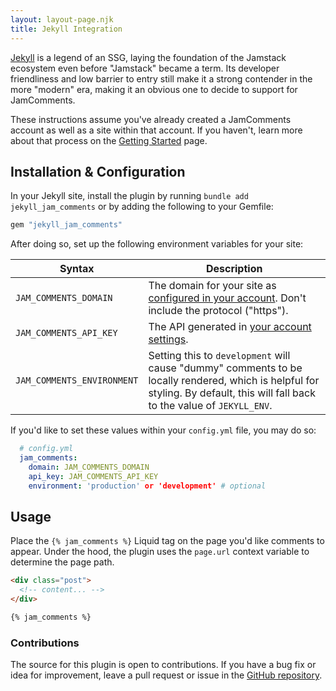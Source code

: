 ```yaml
---
layout: layout-page.njk
title: Jekyll Integration
---
```


[Jekyll](https://jekyllrb.com) is a legend of an SSG, laying the foundation of the Jamstack ecosystem even before "Jamstack" became a term. Its developer friendliness and low barrier to entry still make it a strong contender in the more "modern" era, making it an obvious one to decide to support for JamComments.

These instructions assume you've already created a JamComments account as well as a site within that account. If you haven't, learn more about that process on the [Getting Started](/docs/getting-started) page.

## Installation & Configuration

In your Jekyll site, install the plugin by running `bundle add jekyll_jam_comments` or by adding the following to your Gemfile:

```ruby
gem "jekyll_jam_comments"
```

After doing so, set up the following environment variables for your site:

| Syntax      | Description |
| ----------- | ----------- |
| `JAM_COMMENTS_DOMAIN` | The domain for your site as [configured in your account](https://go.jamcomments.com/sites). Don't include the protocol ("https").|
| `JAM_COMMENTS_API_KEY`   | The API generated in [your account settings](https://go.jamcomments.com/settings).|
| `JAM_COMMENTS_ENVIRONMENT`  | Setting this to `development` will cause "dummy" comments to be locally rendered, which is helpful for styling. By default, this will fall back to the value of `JEKYLL_ENV`.|

If you'd like to set these values within your `config.yml` file, you may do so:

```yml
  # config.yml
  jam_comments:
    domain: JAM_COMMENTS_DOMAIN
    api_key: JAM_COMMENTS_API_KEY
    environment: 'production' or 'development' # optional
```

## Usage

Place the `{% jam_comments %}` Liquid tag on the page you'd like comments to appear. Under the hood, the plugin uses the `page.url` context variable to determine the page path.

```html
<div class="post">
  <!-- content... -->
</div>

{% jam_comments %}
```

### Contributions

The source for this plugin is open to contributions. If you have a bug fix or idea for improvement, leave a pull request or issue in the [GitHub repository](https://github.com/alexmacarthur/jekyll-jam-comments).
